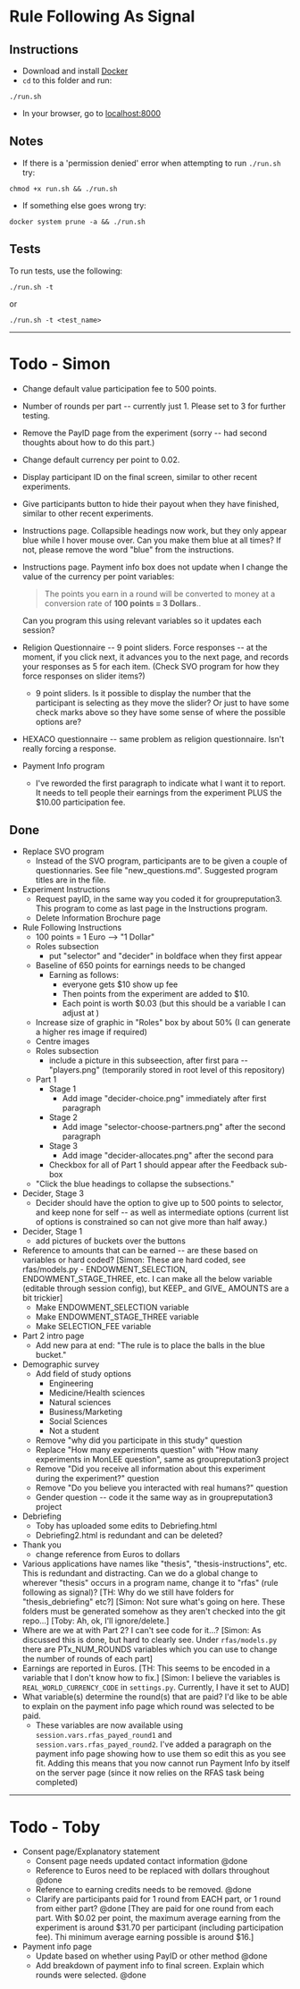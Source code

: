 # Rule Following As Signal

## Instructions

- Download and install [Docker](https://www.docker.com/products/docker-desktop/)
- `cd` to this folder and run:
```
./run.sh
```
- In your browser, go to [localhost:8000](http://localhost:8000)

## Notes

- If there is a 'permission denied' error when attempting to run `./run.sh` try:
```
chmod +x run.sh && ./run.sh
```
- If something else goes wrong try:
```
docker system prune -a && ./run.sh
```

## Tests

To run tests, use the following:
```
./run.sh -t
```
or
```
./run.sh -t <test_name>
```

---

# Todo - Simon

- Change default value participation fee to 500 points.
- Number of rounds per part -- currently just 1. Please set to 3 for further testing.
- Remove the PayID page from the experiment (sorry -- had second thoughts about how to do this part.)
- Change default currency per point to 0.02.
- Display participant ID on the final screen, similar to other recent experiments.
- Give participants button to hide their payout when they have finished, similar to other recent experiments.
- Instructions page. Collapsible headings now work, but they only appear blue while I hover mouse over. Can you make them blue at all times? If not, please remove the word "blue" from the instructions.
- Instructions page. Payment info box does not update when I change  the value of the currency per point variables: 
  
  > The points you earn in a round will be converted to money at a conversion rate of <strong>100 points = 3 Dollars</strong>..
  
  Can you program this using relevant variables so it updates each session?
- Religion Questionnaire -- 9 point sliders. Force responses -- at the moment, if you click next, it advances you to the next page, and records your responses as 5 for each item. (Check SVO program for how they force responses on slider items?)
	- 9 point sliders. Is it possible to display the number that the participant is selecting as they move the slider? Or just to have some check marks above so they have some sense of where the possible options are?
- HEXACO questionnaire -- same problem as religion questionnaire. Isn't really forcing a response.
- Payment Info program
	- I've reworded the first paragraph to indicate what I want it to report. It needs to tell people their earnings from the experiment PLUS the $10.00 participation fee.


## Done

- Replace SVO program
	- Instead of the SVO program, participants are to be given a couple of questionnaries. See file "new_questions.md". Suggested program titles are in the file.
- Experiment Instructions
	- Request payID, in the same way you coded it for groupreputation3. This program to come as last page in the Instructions program.
	- Delete Information Brochure page
- Rule Following Instructions
	- 100 points = 1 Euro --> "1 Dollar"
	- Roles subsection
		- put "selector" and "decider" in boldface when they first appear
	- Baseline of 650 points for earnings needs to be changed
		- Earning as follows:
			- everyone gets $10 show up fee
			- Then points from the experiment are added to $10.
			- Each point is worth $0.03 (but this should be a variable I can adjust at )
	- Increase size of graphic in "Roles" box by about 50% (I can generate a higher res image if required) 
	- Centre images
	- Roles subsection
		- include a picture in this subseection, after first para -- "players.png" (temporarily stored in root level of this repository)
	- Part 1
		- Stage 1
			- Add image "decider-choice.png" immediately after first paragraph
		- Stage 2
			- Add image "selector-choose-partners.png" after the second paragraph
		- Stage 3
			- Add image "decider-allocates.png" after the second para
		- Checkbox for all of Part 1 should appear after the Feedback sub-box
	- "Click the blue headings to collapse the subsections."
- Decider, Stage 3
	- Decider should have the option to give up to 500 points to selector, and keep none for self -- as well as intermediate options (current list of options is constrained so can not give more than half away.)
- Decider, Stage 1
	- add pictures of buckets over the buttons
- Reference to amounts that can be earned -- are these based on variables or hard coded? [Simon: These are hard coded, see rfas/models.py - ENDOWMENT_SELECTION, ENDOWMENT_STAGE_THREE, etc. I can make all the below variable (editable through session config), but KEEP_ and GIVE_ AMOUNTS are a bit trickier]
	- Make ENDOWMENT_SELECTION variable
    - Make ENDOWMENT_STAGE_THREE variable
    - Make SELECTION_FEE variable
- Part 2 intro page
	- Add new para at end: "The rule is to place the balls in the blue bucket."
- Demographic survey
	- Add field of study options
		- Engineering
		- Medicine/Health sciences
		- Natural sciences
		- Business/Marketing
		- Social Sciences
		- Not a student
	- Remove "why did you participate in this study" question
	- Replace "How many experiments question" with "How many experiments in MonLEE question", same as groupreputation3 project
	- Remove "Did you receive all information about this experiment during the experiment?" question
	- Remove "Do you believe you interacted with real humans?" question
	- Gender question -- code it the same way as in groupreputation3 project
- Debriefing
	- Toby has uploaded some edits to Debriefing.html
	- Debriefing2.html is redundant and can be deleted?
- Thank you
	- change reference from Euros to dollars
- Various applications have names like "thesis", "thesis-instructions", etc. This is redundant and distracting. Can we do a global change to wherever "thesis" occurs in a program name, change it to "rfas" (rule following as signal)? [TH: Why do we still have folders for "thesis_debriefing" etc?] [Simon: Not sure what's going on here. These folders must be generated somehow as they aren't checked into the git repo...] [Toby: Ah, ok, I'll ignore/delete.]
- Where are we at with Part 2? I can't see code for it...? [Simon: As discussed this is done, but hard to clearly see. Under `rfas/models.py` there are PTx_NUM_ROUNDS variables which you can use to change the number of rounds of each part]
- Earnings are reported in Euros. [TH: This seems to be encoded in a variable that I don't know how to fix.] [Simon: I believe the variables is `REAL_WORLD_CURRENCY_CODE` in `settings.py`. Currently, I have it set to AUD]
- What variable(s) determine the round(s) that are paid? I'd like to be able to explain on the payment info page which round was selected to be paid.
	- These variables are now available using `session.vars.rfas_payed_round1` and `session.vars.rfas_payed_round2`. I've added a paragraph on the payment info page showing how to use them so edit this as you see fit. Adding this means that you now cannot run Payment Info by itself on the server page (since it now relies on the RFAS task being completed)


---

# Todo - Toby

- Consent page/Explanatory statement
	- Consent page needs updated contact information @done
	- Reference to Euros need to be replaced with dollars throughout @done
	- Reference to earning credits needs to be removed. @done
	- Clarify are participants paid for 1 round from EACH part, or 1 round from either part? @done [They are paid for one round from each part. With $0.02 per point, the maximum average earning from the experiment is around $31.70 per participant (including participation fee). Thi minimum average earning possible is around $16.]
- Payment info page
	- Update based on whether using PayID or other method @done
	- Add breakdown of payment info to final screen. Explain which rounds were selected. @done
